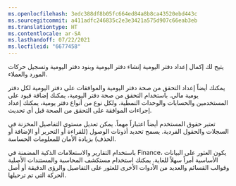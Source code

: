 ```yaml
---
ms.openlocfilehash: 3edc388df8b05fc664ed84a8b8ca43520ebd443c
ms.sourcegitcommit: a411adfc246835c2e3e3421a575d907c66eab3eb
ms.translationtype: HT
ms.contentlocale: ar-SA
ms.lasthandoff: 07/22/2021
ms.locfileid: "6677458"
---
```

يتيح لك إكمال إعداد دفتر اليومية إنشاء دفتر اليومية وبنود دفتر اليومية وتسجيل حركات المورد والعملاء. 

يمكنك أيضاً إعداد التحقق من صحة دفتر اليومية والموافقات على دفتر اليومية لكل دفتر يومية مالي. باستخدام التحقق من صحة دفتر اليومية، يمكنك إضافة قيود على المستخدمين والحسابات والوحدات النمطية. ولكل نوع من أنواع دفتر يومية، يمكنك إعداد إجراءات الموافقة على التحقق من الصحة قبل أي تحديث.  

تعتبر حقوق المستخدم أيضاً اعتباراً مهماً. يمكن تعديل مستوى التفاصيل المخزنة في السجلات والحقول الفردية. يسمح تحديد أذونات الوصول (للقراءة أو التحرير أو الإضافة أو الحذف) بزيادة الأمان للمعلومات الحساسة.

باستخدام التقارير والاستعلامات الذكية المضمنة في Finance، يكون العثور على البيانات الأساسية أمراً سهلاً للغاية. يمكنك استخدام مستكشف المحاسبة والمستندات الأصلية وقوالب القسائم والعديد من الأدوات الأخرى للعثور على التفاصيل والرؤى الدقيقة أو أصل الحركة التي تم ترحيلها.

